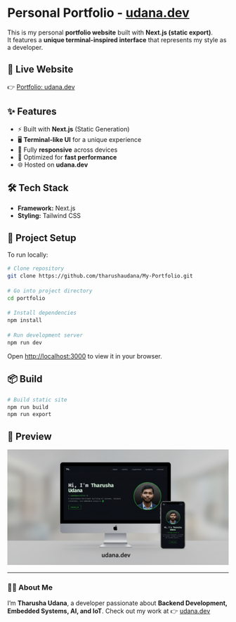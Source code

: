 # Personal Portfolio - [udana.dev](https://udana.dev)

This is my personal **portfolio website** built with **Next.js (static export)**.  
It features a **unique terminal-inspired interface** that represents my style as a developer.  

## 🔗 Live Website
👉 [Portfolio: udana.dev](https://udana.dev)

## ✨ Features
- ⚡ Built with **Next.js** (Static Generation)
- 🖥️ **Terminal-like UI** for a unique experience
- 📱 Fully **responsive** across devices
- 🚀 Optimized for **fast performance**
- 🌐 Hosted on **udana.dev**

## 🛠️ Tech Stack
- **Framework:** Next.js
- **Styling:** Tailwind CSS

## 📂 Project Setup
To run locally:

```bash
# Clone repository
git clone https://github.com/tharushaudana/My-Portfolio.git

# Go into project directory
cd portfolio

# Install dependencies
npm install

# Run development server
npm run dev
````

Open [http://localhost:3000](http://localhost:3000) to view it in your browser.

## 📦 Build

```bash
# Build static site
npm run build
npm run export
```

## 📸 Preview

![Portfolio Preview](./preview.png)

---

### 🧑‍💻 About Me

I’m **Tharusha Udana**, a developer passionate about **Backend Development, Embedded Systems, AI, and IoT**.
Check out my work at 👉 [udana.dev](https://udana.dev)